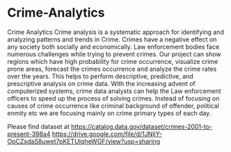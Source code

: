 # Crime-Analytics
Crime Analytics
Crime analysis is a systematic approach for identifying and analyzing patterns and trends in Crime. Crimes have a negative effect on any society both socially and economically. Law enforcement bodies face numerous challenges while trying to prevent crimes.
Our project can show regions which have high probability for crime occurrence, visualize crime prone areas, forecast the crimes occurrence and analyze the crime rates over the years. This helps to perform descriptive, predictive, and prescriptive analysis on crime data. With the increasing advent of computerized systems, crime data analysts can help the Law enforcement officers to speed up the process of solving crimes. Instead of focusing on causes of crime occurrence like criminal background of offender, political enmity etc we are focusing mainly on crime primary types of each day.

Please find dataset at 
https://catalog.data.gov/dataset/crimes-2001-to-present-398a4
https://drive.google.com/file/d/1JNIjY-OpCZsdaS8uwet7pKETUIqheWGF/view?usp=sharing
